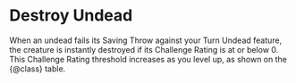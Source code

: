 # Destroy Undead
When an undead fails its Saving Throw against your Turn Undead feature, the creature is instantly destroyed if its Challenge Rating is at or below 0.
This Challenge Rating threshold increases as you level up, as shown on the {@class} table.
